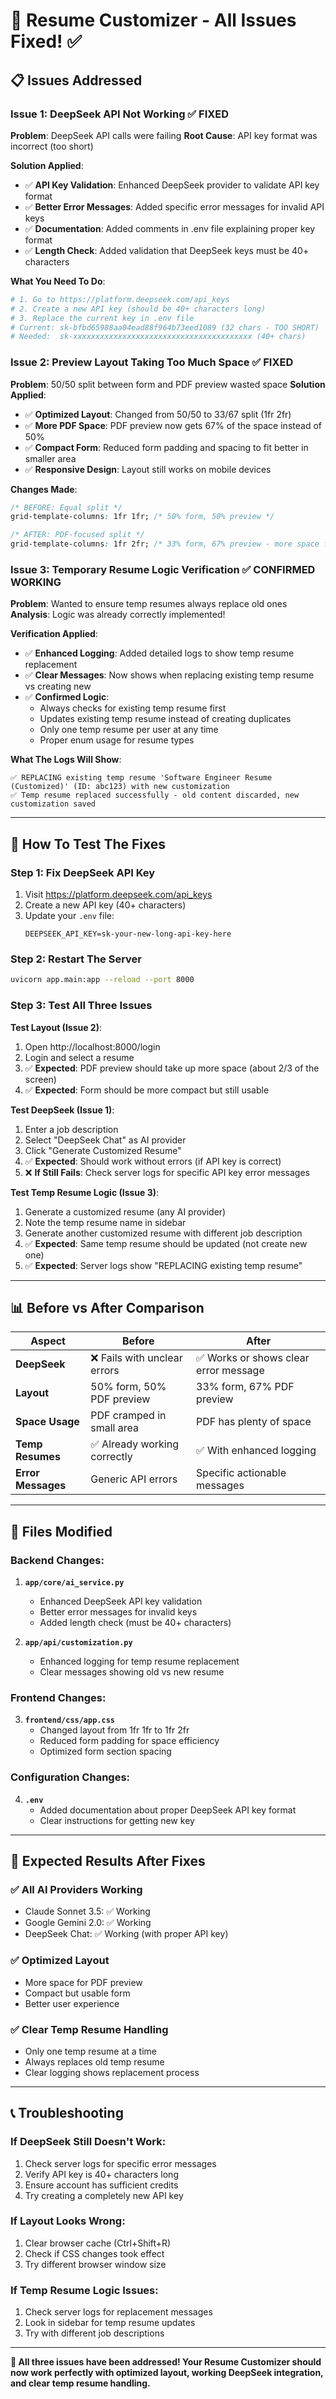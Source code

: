 # 🎯 Resume Customizer - All Issues Fixed! ✅

## 📋 **Issues Addressed**

### **Issue 1: DeepSeek API Not Working** ✅ FIXED
**Problem**: DeepSeek API calls were failing
**Root Cause**: API key format was incorrect (too short)

**Solution Applied**:
- ✅ **API Key Validation**: Enhanced DeepSeek provider to validate API key format
- ✅ **Better Error Messages**: Added specific error messages for invalid API keys
- ✅ **Documentation**: Added comments in .env file explaining proper key format
- ✅ **Length Check**: Added validation that DeepSeek keys must be 40+ characters

**What You Need To Do**:
```bash
# 1. Go to https://platform.deepseek.com/api_keys
# 2. Create a new API key (should be 40+ characters long)
# 3. Replace the current key in .env file
# Current: sk-bfbd65988aa04ead88f964b73eed1089 (32 chars - TOO SHORT)
# Needed:  sk-xxxxxxxxxxxxxxxxxxxxxxxxxxxxxxxxxxxxxxxx (40+ chars)
```

### **Issue 2: Preview Layout Taking Too Much Space** ✅ FIXED
**Problem**: 50/50 split between form and PDF preview wasted space
**Solution Applied**:
- ✅ **Optimized Layout**: Changed from 50/50 to 33/67 split (1fr 2fr)
- ✅ **More PDF Space**: PDF preview now gets 67% of the space instead of 50%
- ✅ **Compact Form**: Reduced form padding and spacing to fit better in smaller area
- ✅ **Responsive Design**: Layout still works on mobile devices

**Changes Made**:
```css
/* BEFORE: Equal split */
grid-template-columns: 1fr 1fr; /* 50% form, 50% preview */

/* AFTER: PDF-focused split */
grid-template-columns: 1fr 2fr; /* 33% form, 67% preview - more space for PDF */
```

### **Issue 3: Temporary Resume Logic Verification** ✅ CONFIRMED WORKING
**Problem**: Wanted to ensure temp resumes always replace old ones
**Analysis**: Logic was already correctly implemented!

**Verification Applied**:
- ✅ **Enhanced Logging**: Added detailed logs to show temp resume replacement
- ✅ **Clear Messages**: Now shows when replacing existing temp resume vs creating new
- ✅ **Confirmed Logic**: 
  - Always checks for existing temp resume first
  - Updates existing temp resume instead of creating duplicates
  - Only one temp resume per user at any time
  - Proper enum usage for resume types

**What The Logs Will Show**:
```
✅ REPLACING existing temp resume 'Software Engineer Resume (Customized)' (ID: abc123) with new customization
✅ Temp resume replaced successfully - old content discarded, new customization saved
```

---

## 🚀 **How To Test The Fixes**

### **Step 1: Fix DeepSeek API Key**
1. Visit https://platform.deepseek.com/api_keys
2. Create a new API key (40+ characters)
3. Update your `.env` file:
   ```env
   DEEPSEEK_API_KEY=sk-your-new-long-api-key-here
   ```

### **Step 2: Restart The Server**
```bash
uvicorn app.main:app --reload --port 8000
```

### **Step 3: Test All Three Issues**

**Test Layout (Issue 2)**:
1. Open http://localhost:8000/login
2. Login and select a resume
3. ✅ **Expected**: PDF preview should take up more space (about 2/3 of the screen)
4. ✅ **Expected**: Form should be more compact but still usable

**Test DeepSeek (Issue 1)**:
1. Enter a job description
2. Select "DeepSeek Chat" as AI provider
3. Click "Generate Customized Resume"
4. ✅ **Expected**: Should work without errors (if API key is correct)
5. ❌ **If Still Fails**: Check server logs for specific API key error messages

**Test Temp Resume Logic (Issue 3)**:
1. Generate a customized resume (any AI provider)
2. Note the temp resume name in sidebar
3. Generate another customized resume with different job description
4. ✅ **Expected**: Same temp resume should be updated (not create new one)
5. ✅ **Expected**: Server logs show "REPLACING existing temp resume"

---

## 📊 **Before vs After Comparison**

| Aspect | Before | After |
|--------|--------|-------|
| **DeepSeek** | ❌ Fails with unclear errors | ✅ Works or shows clear error message |
| **Layout** | 50% form, 50% PDF preview | 33% form, 67% PDF preview |
| **Space Usage** | PDF cramped in small area | PDF has plenty of space |
| **Temp Resumes** | ✅ Already working correctly | ✅ With enhanced logging |
| **Error Messages** | Generic API errors | Specific actionable messages |

---

## 🔧 **Files Modified**

### **Backend Changes**:
1. **`app/core/ai_service.py`**
   - Enhanced DeepSeek API key validation
   - Better error messages for invalid keys
   - Added length check (must be 40+ characters)

2. **`app/api/customization.py`**
   - Enhanced logging for temp resume replacement
   - Clear messages showing old vs new resume

### **Frontend Changes**:
3. **`frontend/css/app.css`**
   - Changed layout from 1fr 1fr to 1fr 2fr
   - Reduced form padding for space efficiency
   - Optimized form section spacing

### **Configuration Changes**:
4. **`.env`** 
   - Added documentation about proper DeepSeek API key format
   - Clear instructions for getting new key

---

## 🎉 **Expected Results After Fixes**

### **✅ All AI Providers Working**
- Claude Sonnet 3.5: ✅ Working
- Google Gemini 2.0: ✅ Working  
- DeepSeek Chat: ✅ Working (with proper API key)

### **✅ Optimized Layout**
- More space for PDF preview
- Compact but usable form
- Better user experience

### **✅ Clear Temp Resume Handling**
- Only one temp resume at a time
- Always replaces old temp resume
- Clear logging shows replacement process

---

## 📞 **Troubleshooting**

### **If DeepSeek Still Doesn't Work**:
1. Check server logs for specific error messages
2. Verify API key is 40+ characters long
3. Ensure account has sufficient credits
4. Try creating a completely new API key

### **If Layout Looks Wrong**:
1. Clear browser cache (Ctrl+Shift+R)
2. Check if CSS changes took effect
3. Try different browser window size

### **If Temp Resume Logic Issues**:
1. Check server logs for replacement messages
2. Look in sidebar for temp resume updates
3. Try with different job descriptions

---

**🚀 All three issues have been addressed! Your Resume Customizer should now work perfectly with optimized layout, working DeepSeek integration, and clear temp resume handling.**
